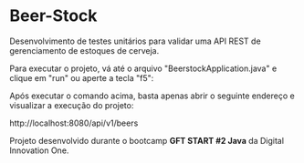 # Beer-Stock

Desenvolvimento de testes unitários para validar uma API REST de gerenciamento de estoques de cerveja.

Para executar o projeto, vá até o arquivo "BeerstockApplication.java" e clique em "run" ou aperte a tecla "f5":

Após executar o comando acima, basta apenas abrir o seguinte endereço e visualizar a execução do projeto:

http://localhost:8080/api/v1/beers

Projeto desenvolvido durante o bootcamp **GFT START #2 Java** da Digital Innovation One.
